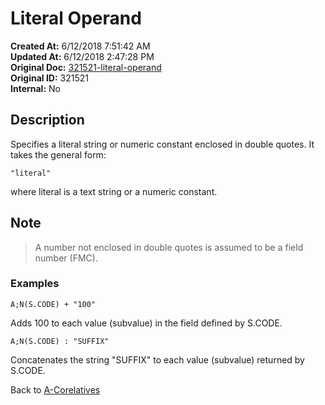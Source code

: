 # Literal Operand 

**Created At:** 6/12/2018 7:51:42 AM  
**Updated At:** 6/12/2018 2:47:28 PM  
**Original Doc:** [321521-literal-operand](https://docs.jbase.com/46351-conversion-processing/321521-literal-operand)  
**Original ID:** 321521  
**Internal:** No  

## Description

Specifies a literal string or numeric constant enclosed in double quotes. It takes the general form:

```
"literal"
```

where literal is a text string or a numeric constant.

## Note

> A number not enclosed in double quotes is assumed to be a field number (FMC).

### Examples

```
A;N(S.CODE) + "100"
```

Adds 100 to each value (subvalue) in the field defined by S.CODE.

```
A;N(S.CODE) : "SUFFIX"
```

Concatenates the string "SUFFIX" to each value (subvalue) returned by S.CODE.

Back to [A-Corelatives](./../a-correlatives)
